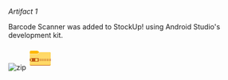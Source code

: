 *Artifact 1*

Barcode Scanner was added to StockUp! using Android Studio's development kit.

![zip](https://github.com/user-attachments/assets/bb227802-44ca-42db-99bc-9ac8ece7fb11)
<svg width="48" height="48" fill="none" xmlns="http://www.w3.org/2000/svg"><path d="m22 12-1.828-1.828A4 4 0 0 0 17.343 9H5.5A2.5 2.5 0 0 0 3 11.5v25A2.5 2.5 0 0 0 5.5 39h37a2.5 2.5 0 0 0 2.5-2.5v-22a2.5 2.5 0 0 0-2.5-2.5H22z" fill="#FFB900"/><path d="m22 12-1.975 1.975A3.5 3.5 0 0 1 17.55 15H3v21.5A2.5 2.5 0 0 0 5.5 39h37a2.5 2.5 0 0 0 2.5-2.5v-22a2.5 2.5 0 0 0-2.5-2.5H22z" fill="#FFD75E"/><path d="m22 12-1.828 1.828A4 4 0 0 1 17.343 15H3v21.5A2.5 2.5 0 0 0 5.5 39h37a2.5 2.5 0 0 0 2.5-2.5v-22a2.5 2.5 0 0 0-2.5-2.5H22z" fill="url(#a)"/><path opacity=".4" d="m22 12-1.828 1.828A4 4 0 0 1 17.343 15H3v1h14.636a4.5 4.5 0 0 0 3.182-1.318L23.5 12H22z" fill="#fff"/><path d="M5 38a2.97 2.97 0 0 1-1.84-.648A2.493 2.493 0 0 0 5.5 39h37c1.08 0 1.991-.69 2.34-1.648A2.97 2.97 0 0 1 43 38H5z" fill="#BF5712"/><path fill-rule="evenodd" clip-rule="evenodd" d="M20 24H6a1 1 0 0 0-1 1h1.5a.5.5 0 0 1 .5.5v4a.5.5 0 0 1-.5.5H5a1 1 0 0 0 1 1h14a1 1 0 0 0 1-1v-5a1 1 0 0 0-1-1zm-1 5.5a.5.5 0 0 1-.5.5h-4a.5.5 0 0 1-.5-.5v-4a.5.5 0 0 1 .5-.5h4a.5.5 0 0 1 .5.5v4zM4.5 30H3v-5h1.5a.5.5 0 0 1 .5.5v4a.5.5 0 0 1-.5.5zm19 0a.5.5 0 0 1-.5-.5v-4a.5.5 0 0 1 1 0v4a.5.5 0 0 1-.5.5zm2.5-.5a.5.5 0 0 0 1 0v-4a.5.5 0 0 0-1 0v4zm3.5.5a.5.5 0 0 1-.5-.5v-4a.5.5 0 0 1 1 0v4a.5.5 0 0 1-.5.5zm2.5-.5a.5.5 0 0 0 1 0v-4a.5.5 0 0 0-1 0v4zm3.5.5a.5.5 0 0 1-.5-.5v-4a.5.5 0 0 1 1 0v4a.5.5 0 0 1-.5.5zm2.5-.5a.5.5 0 0 0 1 0v-4a.5.5 0 0 0-1 0v4zm3.5.5a.5.5 0 0 1-.5-.5v-4a.5.5 0 0 1 1 0v4a.5.5 0 0 1-.5.5zm2.5-.5a.5.5 0 0 0 1 0v-4a.5.5 0 0 0-1 0v4z" fill="#BF5712"/><defs><linearGradient id="a" x1="3" y1="12" x2="3" y2="39" gradientUnits="userSpaceOnUse"><stop stop-color="#fff" stop-opacity=".01"/><stop offset=".999" stop-color="#FFD75E" stop-opacity=".3"/></linearGradient></defs></svg>
